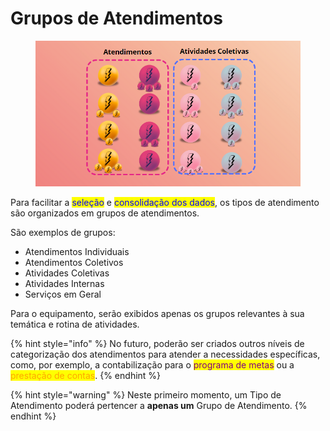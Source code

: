 # Grupos de Atendimentos

<figure><img src="../../.gitbook/assets/image (6) (1) (1) (1).png" alt=""><figcaption></figcaption></figure>

Para facilitar a <mark style="color:blue;">seleção</mark> e <mark style="color:blue;">consolidação dos dados</mark>, os tipos de atendimento são organizados em grupos de atendimentos.

São exemplos de grupos:

* Atendimentos Individuais
* Atendimentos Coletivos
* Atividades Coletivas
* Atividades Internas
* Serviços em Geral

Para o equipamento, serão exibidos apenas os grupos relevantes à sua temática e rotina de atividades.

{% hint style="info" %}
No futuro, poderão ser criados outros níveis de categorização dos atendimentos para atender a necessidades específicas, como, por exemplo, a contabilização para o <mark style="color:purple;">programa de metas</mark> ou a <mark style="color:orange;">prestação de contas</mark>.
{% endhint %}

{% hint style="warning" %}
Neste primeiro momento, um Tipo de Atendimento poderá pertencer a **apenas um** Grupo de Atendimento.
{% endhint %}
